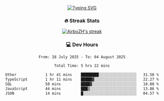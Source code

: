 
<div align="center">
  <a href="https://git.io/typing-svg"><img src="https://readme-typing-svg.demolab.com?font=Fira+Code&size=30&pause=1000&color=33F7F5&center=true&vCenter=true&width=435&lines=Hi+there+%F0%9F%91%8B+I+am+AirboZH+;Welcome+to+my+Github" alt="Typing SVG" /></a>

<h3>🔥 Streak Stats</h3>

<!-- GitHub Readme Streak Stats - https://github.com/DenverCoder1/github-readme-streak-stats -->
<p>
  <a href="https://github.com/DenverCoder1/github-readme-streak-stats">
    <img title="🔥 Get streak stats for your profile at git.io/streak-stats" alt="AirboZH's streak" src="https://streak-stats.demolab.com/?user=AirboZH&theme=monokai-metallian&hide_border=true"/>
  </a>
</p>

<h3>💻 Dev Hours</h3>
<!--START_SECTION:waka-->

```txt
From: 28 July 2025 - To: 04 August 2025

Total Time: 5 hrs 22 mins

Other             1 hr 41 mins    ████████░░░░░░░░░░░░░░░░░   31.50 %
TypeScript        1 hr 11 mins    █████▓░░░░░░░░░░░░░░░░░░░   22.27 %
SQL               58 mins         ████▓░░░░░░░░░░░░░░░░░░░░   18.08 %
JavaScript        44 mins         ███▒░░░░░░░░░░░░░░░░░░░░░   13.86 %
JSON              14 mins         █░░░░░░░░░░░░░░░░░░░░░░░░   04.57 %
```

<!--END_SECTION:waka-->
</div>  
